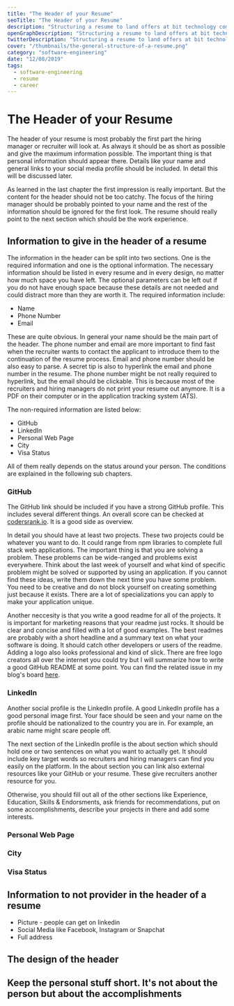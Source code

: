 ```yaml
---
title: "The Header of your Resume"
seoTitle: "The Header of your Resume"
description: "Structuring a resume to land offers at bit technology companies is hard. Follow this guide on how to structure the resume to make it appealing."
openGraphDescription: "Structuring a resume to land offers at bit technology companies is hard. Follow this guide on how to structure the resume to make it appealing."
twitterDescription: "Structuring a resume to land offers at bit technology companies is hard. Follow this guide on how to structure the resume to make it appealing."
cover: "/thumbnails/the-general-structure-of-a-resume.png"
category: "software-engineering"
date: "12/08/2019"
tags:
  - software-engineering
  - resume
  - career
---
```


# The Header of your Resume

The header of your resume is most probably the first part the hiring manager or recruiter will look at. As always it should be as short as possible and give the maximum information possible. The important thing is that personal information should appear there. Details like your name and general links to your social media profile should be included. In detail this will be discussed later.

As learned in the last chapter the first impression is really important. But the content for the header should not be too catchy. The focus of the hiring manager should be probably pointed to your name and the rest of the information should be ignored for the first look. The resume should really point to the next section which should be the work experience.

## Information to give in the header of a resume

The information in the header can be split into two sections. One is the required information and one is the optional information. The necessary information should be listed in every resume and in every design, no matter how much space you have left. The optional parameters can be left out if you do not have enough space because these details are not needed and could distract more than they are worth it. The required information include:

- Name
- Phone Number
- Email

These are quite obvious. In general your name should be the main part of the header. The phone number and email are more important to find fast when the recruiter wants to contact the applicant to introduce them to the continuation of the resume process. Email and phone number should be also easy to parse. A secret tip is also to hyperlink the email and phone number in the resume. The phone number might be not really required to hyperlink, but the email should be clickable. This is because most of the recruiters and hiring managers do not print your resume out anymore. It is a PDF on their computer or in the application tracking system (ATS).

The non-required information are listed below:

- GitHub
- LinkedIn
- Personal Web Page
- City
- Visa Status

All of them really depends on the status around your person. The conditions are explained in the following sub chapters.

### GitHub

The GitHub link should be included if you have a strong GitHub profile. This includes several different things. An overall score can be checked at [codersrank.io](https://codersrank.io). It is a good side as overview.

In detail you should have at least two projects. These two projects could be whatever you want to do. It could range from npm libraries to complete full stack web applications. The important thing is that you are solving a problem. These problems can be wide-ranged and problems exist everywhere. Think about the last week of yourself and what kind of specific problem might be solved or supported by using an application. If you cannot find these ideas, write them down the next time you have some problem. You need to be creative and do not block yourself on creating something just because it exists. There are a lot of specializations you can apply to make your application unique.

Another neccesity is that you write a good readme for all of the projects. It is important for marketing reasons that your readme just rocks. It should be clear and concise and filled with a lot of good examples. The best readmes are probably with a short headline and a summary text on what your software is doing. It should catch other developers or users of the readme. Adding a logo also looks professional and kind of slick. There are free logo creators all over the internet you could try but I will summarize how to write a good GitHub README at some point. You can find the related issue in my blog's board [here](https://github.com/igeligel/personal-site/issues/88).

### LinkedIn

Another social profile is the LinkedIn profile. A good LinkedIn profile has a good personal image first. Your face should be seen and your name on the profile should be nationalized to the country you are in. For example, an arabic name might scare people off.

The next section of the LinkedIn profile is the about section which should hold one or two sentences on what you want to actually get. It should include key target words so recruiters and hiring managers can find you easily on the platform. In the about section you can link also external resources like your GitHub or your resume. These give recruiters another resource for you.

Otherwise, you should fill out all of the other sections like Experience, Education, Skills & Endorsments, ask friends for recommendations, put on some accomplishments, describe your projects in there and add some interests.

### Personal Web Page

### City

### Visa Status

## Information to not provider in the header of a resume

- Picture - people can get on linkedin
- Social Media like Facebook, Instagram or Snapchat
- Full address

## The design of the header

## Keep the personal stuff short. It's not about the person but about the accomplishments
